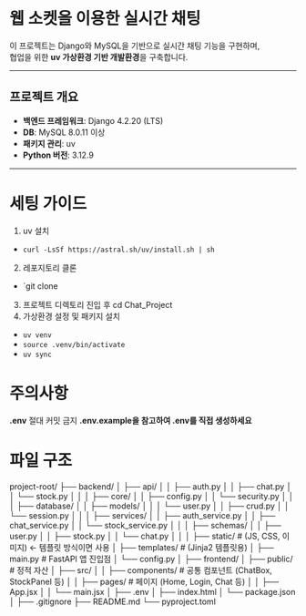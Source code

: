 # 웹 소켓을 이용한 실시간 채팅 

이 프로젝트는 Django와 MySQL을 기반으로 실시간 채팅 기능을 구현하며,  
협업을 위한 **uv 가상환경 기반 개발환경**을 구축합니다.

---

## 프로젝트 개요

- **백엔드 프레임워크**: Django 4.2.20 (LTS)
- **DB**: MySQL 8.0.11 이상
- **패키지 관리**: uv
- **Python 버전**: 3.12.9

---
# 세팅 가이드
1. uv 설치
- `curl -LsSf https://astral.sh/uv/install.sh | sh`

2. 레포지토리 클론
- `git clone 

3. 프로젝트 디렉토리 진입 후
cd Chat_Project
4. 가상환경 설정 및 패키지 설치
- `uv venv`
- `source .venv/bin/activate`
- `uv sync`

# 주의사항
**.env** 절대 커밋 금지
**.env.example을 참고하여 .env를 직접 생성하세요**


# 파일 구조

project-root/
├── backend/
│   ├── api/
│   │   ├── auth.py
│   │   ├── chat.py
│   │   └── stock.py
│   │
│   ├── core/
│   │   ├── config.py
│   │   └── security.py
│   │
│   ├── database/
│   │   ├── models/
│   │   │   └── user.py
│   │   ├── crud.py
│   │   └── session.py
│   │
│   ├── services/
│   │   ├── auth_service.py
│   │   ├── chat_service.py
│   │   └── stock_service.py
│   │
│   ├── schemas/
│   │   ├── user.py
│   │   ├── stock.py
│   │   └── chat.py
│   │
│   ├── static/              # (JS, CSS, 이미지) ← 템플릿 방식이면 사용
│   ├── templates/           # (Jinja2 템플릿용)
│   ├── main.py              # FastAPI 앱 진입점
│   └── config.py
│
├── frontend/
│   ├── public/              # 정적 자산
│   ├── src/
│   │   ├── components/      # 공통 컴포넌트 (ChatBox, StockPanel 등)
│   │   ├── pages/           # 페이지 (Home, Login, Chat 등)
│   │   ├── App.jsx
│   │   └── main.jsx
│   ├── .env
│   ├── index.html
│   └── package.json
│
├── .gitignore
├── README.md
└── pyproject.toml
